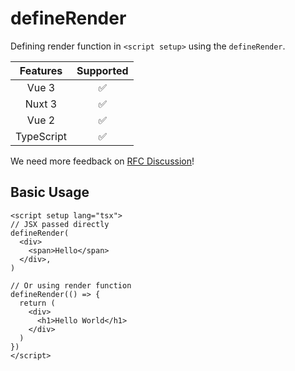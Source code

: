 # defineRender

<StabilityLevel level="stable" />

Defining render function in `<script setup>` using the `defineRender`.

|  Features  |     Supported      |
| :--------: | :----------------: |
|   Vue 3    | :white_check_mark: |
|   Nuxt 3   | :white_check_mark: |
|   Vue 2    | :white_check_mark: |
| TypeScript | :white_check_mark: |

We need more feedback on [RFC Discussion](https://github.com/vuejs/rfcs/discussions/585)!

## Basic Usage

```vue
<script setup lang="tsx">
// JSX passed directly
defineRender(
  <div>
    <span>Hello</span>
  </div>,
)

// Or using render function
defineRender(() => {
  return (
    <div>
      <h1>Hello World</h1>
    </div>
  )
})
</script>
```
